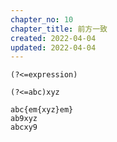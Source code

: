 ```yaml
---
chapter_no: 10
chapter_title: 前方一致
created: 2022-04-04
updated: 2022-04-04
---
```

```syntax
(?<=expression)
```

```:例) 前方が"abc"である"xyz"にヒット
(?<=abc)xyz
```
```output:赤文字部分がヒット
abc{em{xyz}em}
ab9xyz
abcxy9
```
